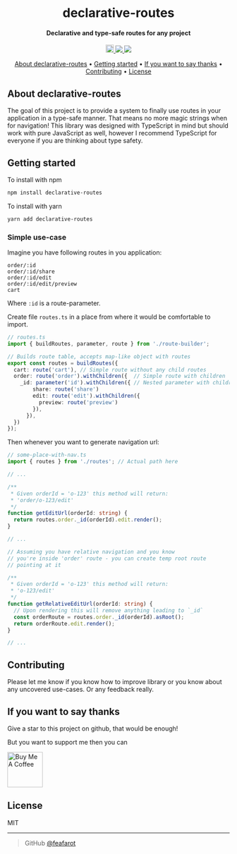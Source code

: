 <h1 align="center">
  declarative-routes
  <br>
</h1>

<h4 align="center">Declarative and type-safe routes for any project</h4>

<p align="center">
  <a href="https://badge.fury.io/js/declarative-routes">
    <img src="https://badge.fury.io/js/declarative-routes.svg" alt="npm version" height="18">
  </a>
  <a href="https://saythanks.io/to/sly.feafarot">
      <img src="https://img.shields.io/badge/SayThanks.io-%E2%98%BC-1EAEDB.svg">
  </a>
  <a href="https://www.paypal.com/donate/?hosted_button_id=DTZHX4MFLU3HY">
    <img src="https://img.shields.io/badge/$-donate-ff69b4.svg?maxAge=2592000&amp;style=flat">
  </a>
</p>

<p align="center">
  <a href="#about-declarative-routes">About declarative-routes</a> •
  <a href="#getting-started">Getting started</a> •
  <a href="#if-you-want-to-say-thanks">If you want to say thanks</a> •
  <a href="#contributing">Contributing</a> •
  <a href="#license">License</a>
</p>

## About declarative-routes

The goal of this project is to provide a system to finally use routes in your application in a type-safe manner. That means no more magic strings when for navigation! This library was designed with TypeScript in mind but should work with pure JavaScript as well, however I recommend TypeScript for everyone if you are thinking about type safety.

## Getting started

To install with npm

```bash
npm install declarative-routes
```

To install with yarn

```bash
yarn add declarative-routes
```

### Simple use-case

Imagine you have following routes in you application:
```
order/:id
order/:id/share
order/:id/edit
order/:id/edit/preview
cart
```
Where `:id` is a route-parameter.


Create file `routes.ts` in a place from where it would be comfortable to import.

```typescript
// routes.ts
import { buildRoutes, parameter, route } from './route-builder';

// Builds route table, accepts map-like object with routes
export const routes = buildRoutes({
  cart: route('cart'), // Simple route without any child routes
  order: route('order').withChildren({  // Simple route with children
    _id: parameter('id').withChildren({ // Nested parameter with children
        share: route('share')
        edit: route('edit').withChildren({
          preview: route('preview')
        }),
      }),
  })
});

```
Then whenever you want to generate navigation url:
```typescript
// some-place-with-nav.ts
import { routes } from './routes'; // Actual path here

// ...

/**
 * Given orderId = 'o-123' this method will return:
 * 'order/o-123/edit'
 */
function getEditUrl(orderId: string) {
  return routes.order._id(orderId).edit.render();
}

// ...

// Assuming you have relative navigation and you know
// you're inside 'order' route - you can create temp root route
// pointing at it

/**
 * Given orderId = 'o-123' this method will return:
 * 'o-123/edit'
 */
function getRelativeEditUrl(orderId: string) {  
  // Upon rendering this will remove anything leading to `_id`
  const orderRoute = routes.order._id(orderId).asRoot(); 
  return orderRoute.edit.render();
}

// ...
```

## Contributing

Please let me know if you know how to improve library or  you know about any  uncovered use-cases. Or any feedback really.

## If you want to say thanks

Give a star to this project on github, that would be enough!

But you want to support me then you can

<a href="https://www.buymeacoffee.com/feafarot" target="_blank"><img src="https://img.buymeacoffee.com/api/?url=aHR0cHM6Ly9jZG4uYnV5bWVhY29mZmVlLmNvbS91cGxvYWRzL3Byb2ZpbGVfcGljdHVyZXMvMjAyMi8wNy8xb3RDQ25aRWJGTEFkb056LnBuZ0AzMDB3XzBlLndlYnA=&creator=Roman&design_code=1&design_color=%23ff813f&slug=feafarot" alt="Buy Me A Coffee" style="height: 80px !important;" ></a>


## License

MIT

---

> GitHub [@feafarot](https://github.com/feafarot)

